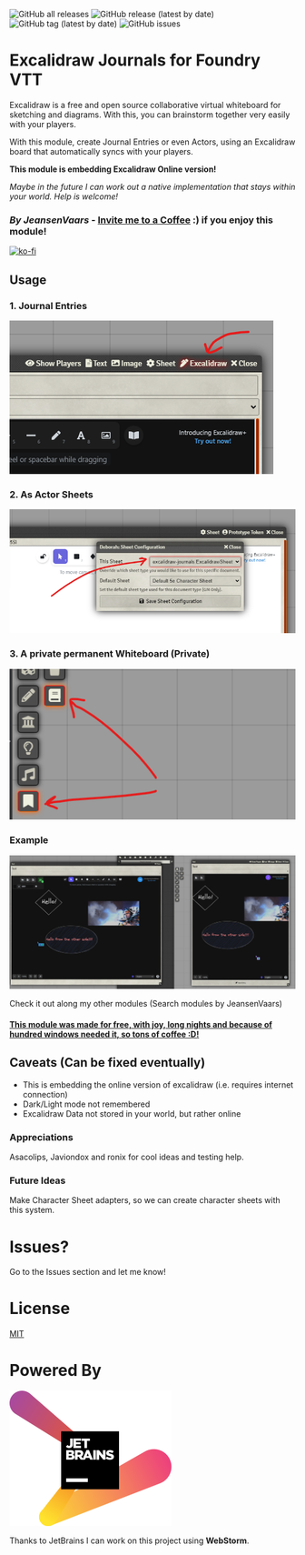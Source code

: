 ![GitHub all releases](https://img.shields.io/github/downloads/saif-ellafi/foundryvtt-excalidraw-journals/total?logo=GitHub) ![GitHub release (latest by date)](https://img.shields.io/github/downloads/saif-ellafi/foundryvtt-excalidraw-journals/latest/total) ![GitHub tag (latest by date)](https://img.shields.io/github/v/tag/saif-ellafi/foundryvtt-excalidraw-journals) ![GitHub issues](https://img.shields.io/github/issues-raw/saif-ellafi/foundryvtt-excalidraw-journals)
# Excalidraw Journals for Foundry VTT

Excalidraw is a free and open source collaborative virtual whiteboard for sketching and diagrams. With this, you can brainstorm together very easily with your players.

With this module, create Journal Entries or even Actors, using an Excalidraw board that automatically syncs with your players.

**This module is embedding Excalidraw Online version!**

_Maybe in the future I can work out a native implementation that stays within your world. Help is welcome!_

### _By JeansenVaars_ - [Invite me to a Coffee](https://ko-fi.com/jeansenvaars) :) if you enjoy this module!
[![ko-fi](https://ko-fi.com/img/githubbutton_sm.svg)](https://ko-fi.com/V7V14D3AH)

## Usage

### 1. Journal Entries

![instruction.png](instruction.png)

### 2. As Actor Sheets

![charsheet.png](charsheet.png)

### 3. A private permanent Whiteboard (Private)

![private.png](private.png)

### Example

![example.png](example.png)

Check it out along my other modules (Search modules by JeansenVaars)
#### [This module was made for free, with joy, long nights and because of hundred windows needed it, so tons of coffee :D!](https://ko-fi.com/jeansenvaars)

## Caveats (Can be fixed eventually)

* This is embedding the online version of excalidraw (i.e. requires internet connection)
* Dark/Light mode not remembered
* Excalidraw Data not stored in your world, but rather online

### Appreciations

Asacolips, Javiondox and ronix for cool ideas and testing help.

### Future Ideas

Make Character Sheet adapters, so we can create character sheets with this system.

# Issues?
Go to the Issues section and let me know!

# License

[MIT](./LICENSE.md)

# Powered By

[![JetBrains](./jetbrains.svg)](https://www.jetbrains.com)

Thanks to JetBrains I can work on this project using **WebStorm**.
